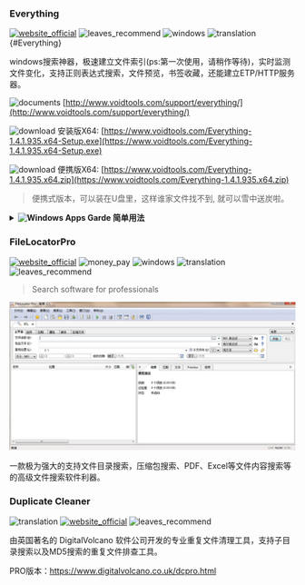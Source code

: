 ### Everything
[![website_official](https://gitbook07.oss-cn-hangzhou.aliyuncs.com/website_official.svg)](http://www.voidtools.com/) ![leaves_recommend](https://gitbook07.oss-cn-hangzhou.aliyuncs.com/leaves_rec.svg) ![windows](https://gitbook07.oss-cn-hangzhou.aliyuncs.com/windows.svg) ![translation](https://gitbook07.oss-cn-hangzhou.aliyuncs.com/translation.svg) {#Everything}

windows搜索神器，极速建立文件索引\(ps:第一次使用，请稍作等待\)，实时监测文件变化，支持正则表达式搜索，文件预览，书签收藏，还能建立ETP/HTTP服务器。

![documents](https://gitbook07.oss-cn-hangzhou.aliyuncs.com/documents.svg) [http://www.voidtools.com/support/everything/](http://www.voidtools.com/support/everything/)

![download](https://gitbook07.oss-cn-hangzhou.aliyuncs.com/download.svg) 安装版X64: [https://www.voidtools.com/Everything-1.4.1.935.x64-Setup.exe](https://www.voidtools.com/Everything-1.4.1.935.x64-Setup.exe)

![download](https://gitbook07.oss-cn-hangzhou.aliyuncs.com/download.svg) 便携版X64: [https://www.voidtools.com/Everything-1.4.1.935.x64.zip](https://www.voidtools.com/Everything-1.4.1.935.x64.zip)
> 便携式版本，可以装在U盘里，这样谁家文件找不到, 就可以雪中送炭啦。

<details>
  <summary><b><img alt="Windows Apps Garde" src="https://gitbook07.oss-cn-hangzhou.aliyuncs.com/leaves_use.svg"> 简单用法</b></summary>
<p>  
比如我们要搜索D盘<code>cocofiles</code>文件夹下，包含单词：<code>Trees</code>的文件(精确搜索、大小写敏感) 但不含单词<code>flowers</code>的文件, 就可以敲下命令：
</p>  
<code>
case:wholeword:Trees !flowers "D:\cocofiles\"
</code>
<ul>
    <li>也可以将自己经常搜索的路径保存到筛选器中，比如上述的`"D:\cocofiles\"`。
</li>
    <li>或者可以把搜索结果,保存在书签中，以被下次使用。
</li>
    <li>如果没带移动硬盘 甚至可以把之前的移动硬盘索引保存到后缀名为\`efu\`的索引文件中，随时随地取用。
</li>
    <li>可建立ETP服务器用于搜索局域网电脑的所有文件，建立HTTP服务器用于局域网文件共享。
</li>
</ul>
</details>

### FileLocatorPro
[![website_official](https://gitbook07.oss-cn-hangzhou.aliyuncs.com/website_official.svg)](https://www.mythicsoft.com/filelocatorpro/) ![money_pay](https://gitbook07.oss-cn-hangzhou.aliyuncs.com/money_pay.svg) ![windows](https://gitbook07.oss-cn-hangzhou.aliyuncs.com/windows.svg) ![translation](https://gitbook07.oss-cn-hangzhou.aliyuncs.com/translation.svg) ![leaves_recommend](https://gitbook07.oss-cn-hangzhou.aliyuncs.com/leaves_rec.svg)

> Search software for professionals

![](../../.gitbook/assets/z-pruductivity-file-filelocatorpro.jpg)

一款极为强大的支持文件目录搜索，压缩包搜索、PDF、Excel等文件内容搜索等的高级文件搜索软件利器。

### Duplicate Cleaner
![translation](https://gitbook07.oss-cn-hangzhou.aliyuncs.com/translation.svg) [![website_official](https://gitbook07.oss-cn-hangzhou.aliyuncs.com/website_official.svg)](https://www.digitalvolcano.co.uk/duplicatecleaner.html) ![leaves_recommend](https://gitbook07.oss-cn-hangzhou.aliyuncs.com/leaves_rec.svg)

由英国著名的 DigitalVolcano 软件公司开发的专业重复文件清理工具，支持子目录搜索以及MD5搜索的重复文件排查工具。

PRO版本：https://www.digitalvolcano.co.uk/dcpro.html





